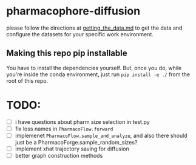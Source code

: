 # pharmacophore-diffusion

please follow the directions at [getting_the_data.md](getting_the_data.md) to get the data and configure the datasets for your specific work environment.

## Making this repo pip installable

You have to install the dependencies yourself. But, once you do, while you're inside the conda environment, just run `pip install -e ./` from the root of this repo.

# TODO:
- [ ] i have questions about pharm size selection in test.py
- [ ] fix loss names in `PharmacoFlow.forward`
- [ ] implemenet `PharmacoFlow.sample_and_analyze`, and also there should just be a PharmacoForge.sample_random_sizes?
- [ ] implement xhat trajectory saving for diffusion
- [ ] better graph construction methods
